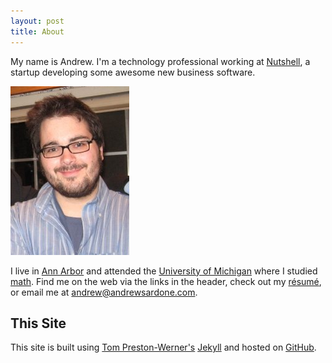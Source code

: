 ```yaml
---
layout: post
title: About
---
```


My name is Andrew. I'm a technology professional working at [Nutshell](http://www.nutshell.com), a startup developing some awesome new business software.

![me](/images/me.png "Andrew Sardone")

I live in [Ann Arbor](http://annarbor.com) and attended the [University of Michigan](http://umich.edu) where I studied [math](http://www.math.lsa.umich.edu/). Find me on the web via the links in the header, check out my [résumé](andrew.sardone.resume.txt), or email me at <a href="mailto:andrew@andrewsardone.com">andrew@andrewsardone.com</a>.

This Site
---------

This site is built using [Tom Preston-Werner's](http://tom.preston-werner.com/) [Jekyll](http://github.com/mojombo/jekyll/tree/master) and hosted on [GitHub](http://github.com/andrewsardone/andrewsardone.github.com).